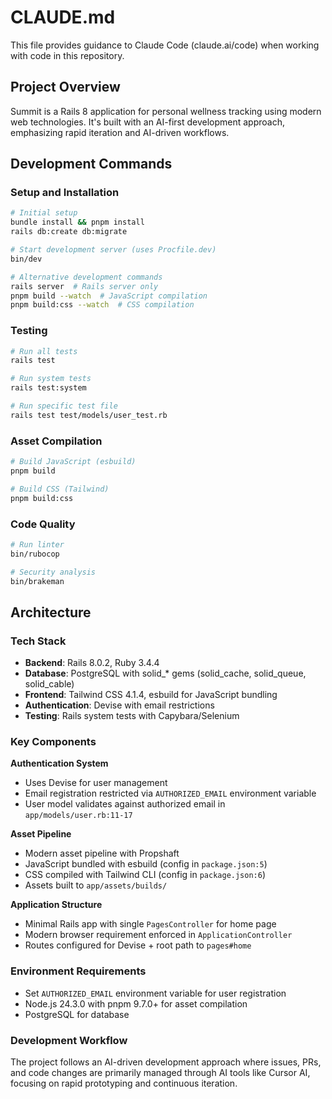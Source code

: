 # CLAUDE.md

This file provides guidance to Claude Code (claude.ai/code) when working with code in this repository.

## Project Overview

Summit is a Rails 8 application for personal wellness tracking using modern web technologies. It's built with an AI-first development approach, emphasizing rapid iteration and AI-driven workflows.

## Development Commands

### Setup and Installation
```bash
# Initial setup
bundle install && pnpm install
rails db:create db:migrate

# Start development server (uses Procfile.dev)
bin/dev

# Alternative development commands
rails server  # Rails server only
pnpm build --watch  # JavaScript compilation
pnpm build:css --watch  # CSS compilation
```

### Testing
```bash
# Run all tests
rails test

# Run system tests
rails test:system

# Run specific test file
rails test test/models/user_test.rb
```

### Asset Compilation
```bash
# Build JavaScript (esbuild)
pnpm build

# Build CSS (Tailwind)
pnpm build:css
```

### Code Quality
```bash
# Run linter
bin/rubocop

# Security analysis
bin/brakeman
```

## Architecture

### Tech Stack
- **Backend**: Rails 8.0.2, Ruby 3.4.4
- **Database**: PostgreSQL with solid_* gems (solid_cache, solid_queue, solid_cable)
- **Frontend**: Tailwind CSS 4.1.4, esbuild for JavaScript bundling
- **Authentication**: Devise with email restrictions
- **Testing**: Rails system tests with Capybara/Selenium

### Key Components

**Authentication System**
- Uses Devise for user management
- Email registration restricted via `AUTHORIZED_EMAIL` environment variable
- User model validates against authorized email in `app/models/user.rb:11-17`

**Asset Pipeline**
- Modern asset pipeline with Propshaft
- JavaScript bundled with esbuild (config in `package.json:5`)
- CSS compiled with Tailwind CLI (config in `package.json:6`)
- Assets built to `app/assets/builds/`

**Application Structure**
- Minimal Rails app with single `PagesController` for home page
- Modern browser requirement enforced in `ApplicationController`
- Routes configured for Devise + root path to `pages#home`

### Environment Requirements
- Set `AUTHORIZED_EMAIL` environment variable for user registration
- Node.js 24.3.0 with pnpm 9.7.0+ for asset compilation
- PostgreSQL for database

### Development Workflow
The project follows an AI-driven development approach where issues, PRs, and code changes are primarily managed through AI tools like Cursor AI, focusing on rapid prototyping and continuous iteration.